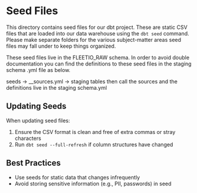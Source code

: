 # Seed Files

This directory contains seed files for our dbt project. These are static CSV files that are loaded into our data warehouse using the `dbt seed` command.  Please make separate folders for the various subject-matter areas seed files may fall under to keep things organized.

These seed files live in the FLEETIO_RAW schema.  In order to avoid double documentation you can find the definitions to these seed files in the staging schema .yml file as below.

seeds -> __sources.yml -> staging tables then call the sources and the definitions live in the staging schema.yml

## Updating Seeds

When updating seed files:
1. Ensure the CSV format is clean and free of extra commas or stray characters
2. Run `dbt seed --full-refresh` if column structures have changed

## Best Practices

- Use seeds for static data that changes infrequently
- Avoid storing sensitive information (e.g., PII, passwords) in seed 